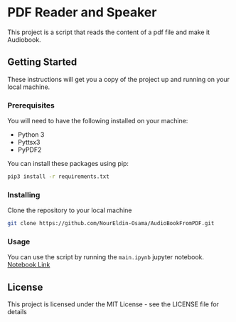 # PDF Reader and Speaker

This project is a script that reads the content of a pdf file and make it Audiobook.

## Getting Started

These instructions will get you a copy of the project up and running on your local machine.

### Prerequisites

You will need to have the following installed on your machine:
- Python 3
- Pyttsx3
- PyPDF2

You can install these packages using pip:
```bash
pip3 install -r requirements.txt
```

### Installing

Clone the repository to your local machine

```bash
git clone https://github.com/NourEldin-Osama/AudioBookFromPDF.git
```

### Usage

You can use the script by running the ```main.ipynb``` jupyter notebook.
[Notebook Link](main.ipynb)

## License

This project is licensed under the MIT License - see the LICENSE file for details